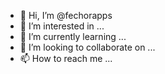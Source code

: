 - 👋 Hi, I’m @fechorapps
- 👀 I’m interested in ...
- 🌱 I’m currently learning ...
- 💞️ I’m looking to collaborate on ...
- 📫 How to reach me ...

<!---
fechorapps/fechorapps is a ✨ special ✨ repository because its `README.md` (this file) appears on your GitHub profile.
You can click the Preview link to take a look at your changes.
--->
